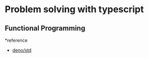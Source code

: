 # Problem solving with typescript

## Functional Programming

*reference
- [deno/std](https://deno.land/std@0.178.0/)